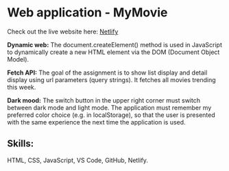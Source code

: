 # Web application - MyMovie


Check out the live website here: [Netlify](https://themovie-db-app.netlify.app/)


**Dynamic web:** The document.createElement() method is used in JavaScript to dynamically create a new HTML element via the DOM (Document Object Model).

**Fetch API:** The goal of the assignment is to show list display and detail display using url parameters (query strings). It fetches all movies trending this week.

**Dark mood:** The switch button in the upper right corner must switch between dark mode and light mode. The application must remember my preferred color choice (e.g. in localStorage), so that the user is presented with the same experience the next time the application is used.

## Skills:

HTML, CSS, JavaScript, VS Code, GitHub, Netlify.
